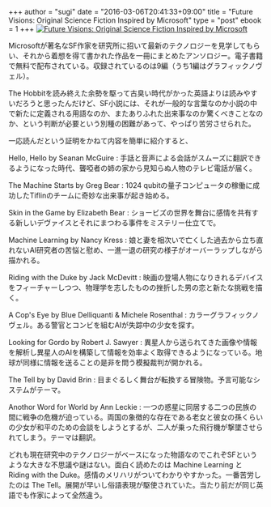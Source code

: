 +++
author = "sugi"
date = "2016-03-06T20:41:33+09:00"
title = "Future Visions: Original Science Fiction Inspired by Microsoft"
type = "post"
ebook = 1
+++
<a href="http://www.amazon.co.jp/exec/obidos/ASIN/B0182NCTWS/chezsugi-22/ref=nosim/" name="amazletlink" target="_blank"><img src="http://ecx.images-amazon.com/images/I/417rQGHM6AL.jpg" alt="Future Visions: Original Science Fiction Inspired by Microsoft" class="alignleft" /></a>

Microsoftが著名なSF作家を研究所に招いて最新のテクノロジーを見学してもらい、それから着想を得て書かれた作品を一冊にまとめたアンソロジー。電子書籍で無料で配布されている。収録されているのは9編（うち1編はグラフィックノヴェル）。

The Hobbitを読み終えた余勢を駆って古臭い時代がかった英語よりは読みやすいだろうと思ったんだけど、SF小説には、それが一般的な言葉なのか小説の中で新たに定義される用語なのか、またありふれた出来事なのか驚くべきことなのか、という判断が必要という別種の困難があって、やっぱり苦労させられた。

一応読んだという証明をかねて内容を簡単に紹介すると、

Hello, Hello by Seanan McGuire
: 手話と音声による会話がスムーズに翻訳できるようになった時代、聾啞者の姉の家から見知らぬ人物のテレビ電話が届く。

The Machine Starts by Greg Bear
: 1024 qubitの量子コンピュータの稼働に成功したTiflinのチームに奇妙な出来事が起き始める。

Skin in the Game by Elizabeth Bear
: ショービズの世界を舞台に感情を共有する新しいデヴァイスとそれにまつわる事件をミステリー仕立てで。

Machine Learning by Nancy Kress
: 娘と妻を相次いで亡くした過去から立ち直れないAI研究者の苦悩と慰め、一進一退の研究の様子がオーバーラップしながら描かれる。

Riding with the Duke by Jack McDevitt
: 映画の登場人物になりきれるデバイスをフィーチャーしつつ、物理学を志したものの挫折した男の恋と新たな挑戦を描く。

A Cop's Eye by Blue Delliquanti & Michele Rosenthal
: カラーグラフィックノヴェル。ある警官とコンビを組むAIが失踪中の少女を探す。

Looking for Gordo by Robert J. Sawyer
: 異星人から送られてきた画像や情報を解析し異星人のAIを構築して情報を効率よく取得できるようになっている。地球が同様に情報を送ることの是非を問う模擬裁判が開かれる。

The Tell by by David Brin
: 目まぐるしく舞台が転換する冒険物。予言可能なシステムがテーマ。

Anothor Word for World by Ann Leckie
: 一つの惑星に同居する二つの民族の間に戦争の危機が迫っている。両国の象徴的な存在である老女と彼女の孫くらいの少女が和平のための会談をしようとするが、二人が乗った飛行機が撃墜させられてしまう。テーマは翻訳。

どれも現在研究中のテクノロジーがベースになった物語なのでこれぞSFというような大きな不思議や謎はない。面白く読めたのは Machine Learning と Riding with the Duke。感情のメリハリがついてわかりやすかった。一番苦労したのは The Tell。展開が早いし俗語表現が駆使されていた。当たり前だが同じ英語でも作家によって全然違う。
